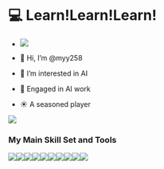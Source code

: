 # 💻 Learn!Learn!Learn! 
- ![](https://camo.githubusercontent.com/63371d36886ee658f5a97401f393e1ab1684b2fd3de674b8f5efc7d410b2a3d0/68747470733a2f2f6d656469612e67697068792e636f6d2f6d656469612f57556c706c634d704f43456d5447427442572f67697068792e676966)

- 👋 Hi, I’m @myy258
- 👀 I’m interested in AI
- 🌱 Engaged in AI work
- ☀️ A seasoned player

![](https://github-readme-stats.vercel.app/api?username=myy258&show_icons=true&theme=radical)   



### My Main Skill Set and Tools
![](https://img.shields.io/badge/Python-3776AB?style=for-the-badge&logo=python&logoColor=white)![](https://img.shields.io/badge/MySQL-005C84?style=for-the-badge&logo=mysql&logoColor=white)![](https://img.shields.io/badge/Oracle-F80000?style=for-the-badge&logo=Oracle&logoColor=white)![](https://img.shields.io/badge/TensorFlow-FF6F00?style=for-the-badge&logo=tensorflow&logoColor=white)![](https://img.shields.io/badge/Google_Cloud-4285F4?style=for-the-badge&logo=google-cloud&logoColor=white)![](https://img.shields.io/badge/microsoft%20azure-0089D6?style=for-the-badge&logo=microsoft-azure&logoColor=white)![](https://img.shields.io/badge/PyCharm-000000.svg?&style=for-the-badge&logo=PyCharm&logoColor=white)![](https://img.shields.io/badge/Notepad++-90E59A.svg?style=for-the-badge&logo=notepad%2B%2B&logoColor=black)![](https://img.shields.io/badge/Spyder%20Ide-FF0000?style=for-the-badge&logo=spyder%20ide&logoColor=white)![](https://img.shields.io/badge/Visual_Studio_Code-0078D4?style=for-the-badge&logo=visual%20studio%20code&logoColor=white)



<!---
myy258/myy258 is a ✨ special ✨ repository because its `README.md` (this file) appears on your GitHub profile.
You can click the Preview link to take a look at your changes.
--->
